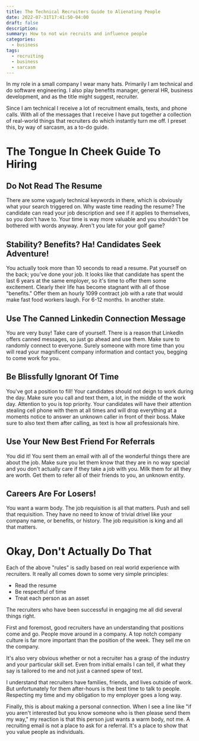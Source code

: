 ```yaml
---
title: The Technical Recruiters Guide to Alienating People
date: 2022-07-31T17:41:50-04:00
draft: false
description:
summary: How to not win recruits and influence people
categories:
  - business
tags:
  - recruiting
  - business
  - sarcasm
---
```

In my role in a small company I wear many hats. Primarily I am technical and
do software engineering. I also play benefits manager, general HR, business
development, and as the title might suggest, recruiter.

Since I am technical I receive a lot of recruitment emails, texts, and
phone calls. With all of the messages that I receive I have put together a 
collection of real-world things that recruiters do which instantly turn me
off. I preset this, by way of sarcasm, as a to-do guide.

# The Tongue In Cheek Guide To Hiring

## Do Not Read The Resume
There are some vaguely technical keywords in there, which is obviously what
your search triggered on. Why waste time reading the resume? The candidate
can read your job description and see if it applies to themselves, so you
don't have to. Your time is way more valuable and you shouldn't be
bothered with words anyway. Aren't you late for your golf game?

## Stability? Benefits? Ha! Candidates Seek Adventure!
You actually took more than 10 seconds to read a resume. Pat yourself on the back;
you've done your job. It looks like that candidate has spent the last 6 years
at the same employer, so it's time to offer them some excitement. Clearly
their life has become stagnant with all of those "benefits." Offer them an
hourly 1099 contract job with a rate that would make fast food workers laugh.
For 6-12 months. In another state.

## Use The Canned Linkedin Connection Message
You are very busy! Take care of yourself. There is a reason that LinkedIn offers
canned messages, so just go ahead and use them. Make sure to randomly connect
to everyone. Surely someone with more time than you will read your magnificent
company information and contact you, begging to come work for you.

## Be Blissfully Ignorant Of Time
You've got a position to fill! Your candidates should not deign to work during
the day. Make sure you call and text them, a lot, in the middle of the work day.
Attention to you is top priority. Your candidates will have their attention
stealing cell phone with them at all times and will drop everything at a moments
notice to answer an unknown caller in front of their boss. Make sure to also
text them after calling, as text is how all professionals hire.

## Use Your New Best Friend For Referrals
You did it! You sent them an email with all of the wonderful things there are
about the job. Make sure you let them know that they are in no way special
and you don't actually care if they take a job with you. Milk them for all
they are worth. Get them to refer all of their friends to you, an unknown entity.

## Careers Are For Losers!
You want a warm body. The job requisition is all that matters. Push and sell
that requisition. They have no need to know of trivial drivel like your 
company name, or benefits, or history. The job requisition is king and all
that matters.

# Okay, Don't Actually Do That
Each of the above "rules" is sadly based on real world experience with recruiters.
It really all comes down to some very simple principles:

* Read the resume
* Be respectful of time
* Treat each person as an asset

The recruiters who have been successful in engaging me all did several things right.

First and foremost, good recruiters have an understanding that positions come and go.
People move around in a company. A top notch company culture is far more important
than the position of the week. They sell me on the company.

It's also very obvious whether or not a recruiter has a grasp of the industry and your
particular skill set. Even from initial emails I can tell, if what they say is
tailored to me and not just a canned spew of text.

I understand that recruiters have families, friends, and lives outside of work.
But unfortunately for them after-hours is the best time to talk to people. Respecting
my time and my obligation to my employer goes a long way.

Finally, this is about making a personal connection. When I see a line like "if you
aren't interested but you know someone who is then please send them my way," my
reaction is that this person just wants a warm body, not me. A recruiting email is
not a place to ask for a referral. It's a place to show that you value people
as individuals.